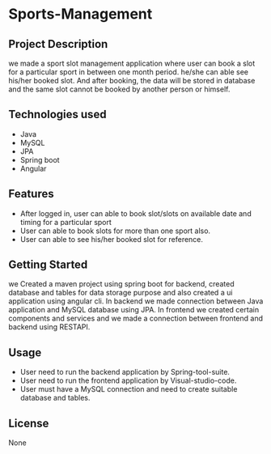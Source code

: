 # Sports-Management
## Project Description
we made a sport slot management application where user can book a slot for a particular sport in between one month period. he/she can able see his/her booked slot. And after booking, the data will be stored in database and the same slot cannot be booked by another person or himself.
## Technologies used
* Java
* MySQL
* JPA
* Spring boot
* Angular
## Features
* After logged in, user can able to book slot/slots on available date and timing for a particular sport
* User can able to book slots for more than one sport also.
* User can able to see his/her booked slot for reference.
## Getting Started
we Created a maven project using spring boot for backend, created database and tables for data storage purpose and also created a ui application using angular cli. In backend we made connection between Java application and MySQL database using JPA. In frontend we created certain components and services and we made a connection between frontend and backend using RESTAPI.
## Usage
* User need to run the backend application by Spring-tool-suite.
* User need to run the frontend application by Visual-studio-code.
* User must have a MySQL connection and need to create suitable database and tables.
## License
None
